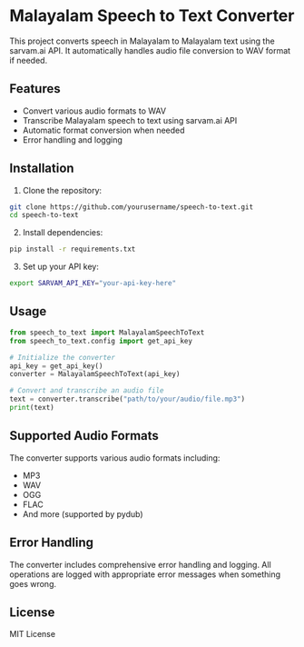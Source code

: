 # Malayalam Speech to Text Converter

This project converts speech in Malayalam to Malayalam text using the sarvam.ai API. It automatically handles audio file conversion to WAV format if needed.

## Features

- Convert various audio formats to WAV
- Transcribe Malayalam speech to text using sarvam.ai API
- Automatic format conversion when needed
- Error handling and logging

## Installation

1. Clone the repository:
```bash
git clone https://github.com/yourusername/speech-to-text.git
cd speech-to-text
```

2. Install dependencies:
```bash
pip install -r requirements.txt
```

3. Set up your API key:
```bash
export SARVAM_API_KEY="your-api-key-here"
```

## Usage

```python
from speech_to_text import MalayalamSpeechToText
from speech_to_text.config import get_api_key

# Initialize the converter
api_key = get_api_key()
converter = MalayalamSpeechToText(api_key)

# Convert and transcribe an audio file
text = converter.transcribe("path/to/your/audio/file.mp3")
print(text)
```

## Supported Audio Formats

The converter supports various audio formats including:
- MP3
- WAV
- OGG
- FLAC
- And more (supported by pydub)

## Error Handling

The converter includes comprehensive error handling and logging. All operations are logged with appropriate error messages when something goes wrong.

## License

MIT License

